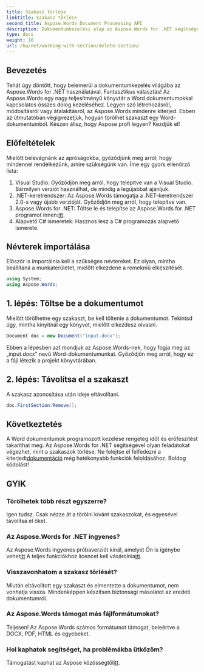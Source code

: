 ```yaml
---
title: Szakasz törlése
linktitle: Szakasz törlése
second_title: Aspose.Words Document Processing API
description: Dokumentumkezelési alap az Aspose.Words for .NET segítségével. Néhány egyszerű lépésben megtudhatja, hogyan törölhet szakaszokat a Word dokumentumokból.
type: docs
weight: 10
url: /hu/net/working-with-section/delete-section/
---
```

## Bevezetés

Tehát úgy döntött, hogy belemerül a dokumentumkezelés világába az Aspose.Words for .NET használatával. Fantasztikus választás! Az Aspose.Words egy nagy teljesítményű könyvtár a Word dokumentumokkal kapcsolatos összes dolog kezeléséhez. Legyen szó létrehozásról, módosításról vagy átalakításról, az Aspose.Words mindenre kiterjed. Ebben az útmutatóban végigvezetjük, hogyan törölhet szakaszt egy Word-dokumentumból. Készen állsz, hogy Aspose profi legyen? Kezdjük el!

## Előfeltételek

Mielőtt belevágnánk az apróságokba, győződjünk meg arról, hogy mindennel rendelkezünk, amire szükségünk van. Íme egy gyors ellenőrző lista:

1. Visual Studio: Győződjön meg arról, hogy telepítve van a Visual Studio. Bármilyen verziót használhat, de mindig a legújabbat ajánljuk.
2. .NET-keretrendszer: Az Aspose.Words támogatja a .NET-keretrendszer 2.0-s vagy újabb verzióját. Győződjön meg arról, hogy telepítve van.
3. Aspose.Words for .NET: Töltse le és telepítse az Aspose.Words for .NET programot innen:[itt](https://releases.aspose.com/words/net/).
4. Alapvető C# ismeretek: Hasznos lesz a C# programozás alapvető ismerete.

## Névterek importálása

Először is importálnia kell a szükséges névtereket. Ez olyan, mintha beállítaná a munkaterületet, mielőtt elkezdené a remekmű elkészítését.

```csharp
using System;
using Aspose.Words;
```

## 1. lépés: Töltse be a dokumentumot

Mielőtt törölhetne egy szakaszt, be kell töltenie a dokumentumot. Tekintsd úgy, mintha kinyitnál egy könyvet, mielőtt elkezdesz olvasni.

```csharp
Document doc = new Document("input.docx");
```

Ebben a lépésben azt mondjuk az Aspose.Words-nek, hogy fogja meg az „input.docx” nevű Word-dokumentumunkat. Győződjön meg arról, hogy ez a fájl létezik a projekt könyvtárában.

## 2. lépés: Távolítsa el a szakaszt

A szakasz azonosítása után ideje eltávolítani.

```csharp
doc.FirstSection.Remove();
```


## Következtetés

 A Word dokumentumok programozott kezelése rengeteg időt és erőfeszítést takaríthat meg. Az Aspose.Words for .NET segítségével olyan feladatokat végezhet, mint a szakaszok törlése. Ne felejtse el felfedezni a kiterjedt[dokumentáció](https://reference.aspose.com/words/net/) még hatékonyabb funkciók feloldásához. Boldog kódolást!

## GYIK

### Törölhetek több részt egyszerre?
Igen tudsz. Csak nézze át a törölni kívánt szakaszokat, és egyesével távolítsa el őket.

### Az Aspose.Words for .NET ingyenes?
 Az Aspose.Words ingyenes próbaverziót kínál, amelyet Ön is igénybe vehet[itt](https://releases.aspose.com/) A teljes funkciókhoz licencet kell vásárolnia[itt](https://purchase.aspose.com/buy).

### Visszavonhatom a szakasz törlését?
Miután eltávolított egy szakaszt és elmentette a dokumentumot, nem vonhatja vissza. Mindenképpen készítsen biztonsági másolatot az eredeti dokumentumról.

### Az Aspose.Words támogat más fájlformátumokat?
Teljesen! Az Aspose.Words számos formátumot támogat, beleértve a DOCX, PDF, HTML és egyebeket.

### Hol kaphatok segítséget, ha problémákba ütközöm?
 Támogatást kaphat az Aspose közösségtől[itt](https://forum.aspose.com/c/words/8).